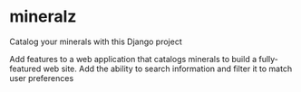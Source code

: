 # mineralz
Catalog your minerals with this Django project

Add features to a web application that catalogs minerals to build a fully-featured web site. Add the ability to search information and filter it to match user preferences
